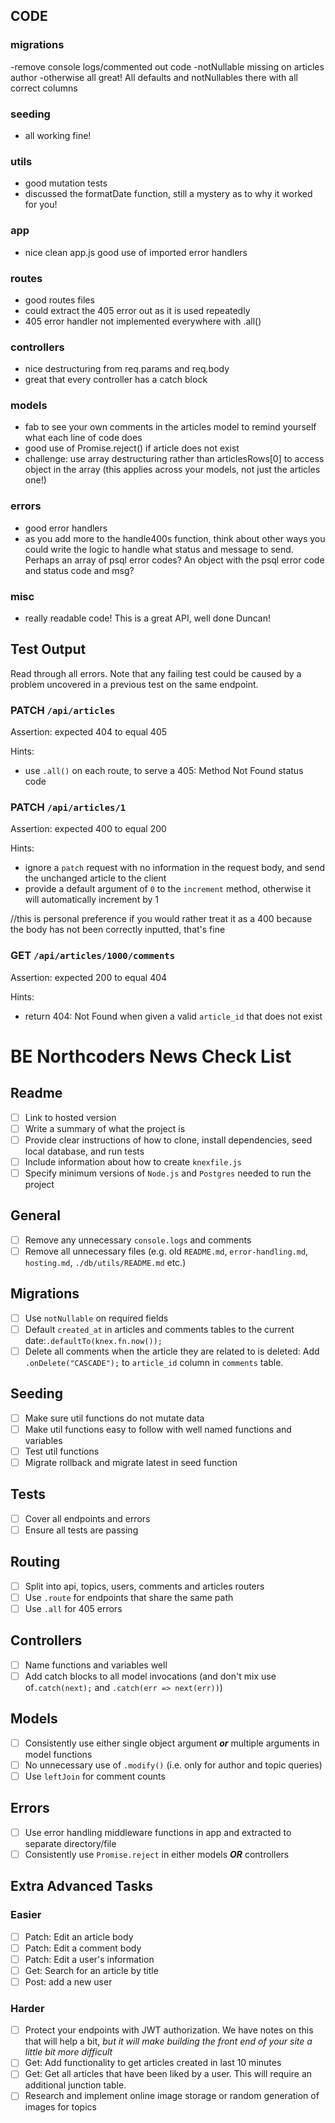 ## CODE

### migrations

-remove console logs/commented out code
-notNullable missing on articles author
-otherwise all great! All defaults and notNullables there with all correct columns

### seeding

- all working fine!

### utils

- good mutation tests
- discussed the formatDate function, still a mystery as to why it worked for you!

### app

- nice clean app.js good use of imported error handlers

### routes

- good routes files
- could extract the 405 error out as it is used repeatedly
- 405 error handler not implemented everywhere with .all()

### controllers

- nice destructuring from req.params and req.body
- great that every controller has a catch block

### models

- fab to see your own comments in the articles model to remind yourself what each line of code does
- good use of Promise.reject() if article does not exist
- challenge: use array destructuring rather than articlesRows[0] to access object in the array (this applies across your models, not just the articles one!)

### errors

- good error handlers
- as you add more to the handle400s function, think about other ways you could write the logic to handle what status and message to send. Perhaps an array of psql error codes? An object with the psql error code and status code and msg?

### misc

- really readable code! This is a great API, well done Duncan!

## Test Output

Read through all errors. Note that any failing test could be caused by a problem uncovered in a previous test on the same endpoint.

### PATCH `/api/articles`

Assertion: expected 404 to equal 405

Hints:

- use `.all()` on each route, to serve a 405: Method Not Found status code

### PATCH `/api/articles/1`

Assertion: expected 400 to equal 200

Hints:

- ignore a `patch` request with no information in the request body, and send the unchanged article to the client
- provide a default argument of `0` to the `increment` method, otherwise it will automatically increment by 1

//this is personal preference if you would rather treat it as a 400 because the body has not been correctly inputted, that's fine

### GET `/api/articles/1000/comments`

Assertion: expected 200 to equal 404

Hints:

- return 404: Not Found when given a valid `article_id` that does not exist

# BE Northcoders News Check List

## Readme

- [ ] Link to hosted version
- [ ] Write a summary of what the project is
- [ ] Provide clear instructions of how to clone, install dependencies, seed local database, and run tests
- [ ] Include information about how to create `knexfile.js`
- [ ] Specify minimum versions of `Node.js` and `Postgres` needed to run the project

## General

- [ ] Remove any unnecessary `console.logs` and comments
- [ ] Remove all unnecessary files (e.g. old `README.md`, `error-handling.md`, `hosting.md`, `./db/utils/README.md` etc.)

## Migrations

- [ ] Use `notNullable` on required fields
- [ ] Default `created_at` in articles and comments tables to the current date:`.defaultTo(knex.fn.now());`
- [ ] Delete all comments when the article they are related to is deleted: Add `.onDelete("CASCADE");` to `article_id` column in `comments` table.

## Seeding

- [ ] Make sure util functions do not mutate data
- [ ] Make util functions easy to follow with well named functions and variables
- [ ] Test util functions
- [ ] Migrate rollback and migrate latest in seed function

## Tests

- [ ] Cover all endpoints and errors
- [ ] Ensure all tests are passing

## Routing

- [ ] Split into api, topics, users, comments and articles routers
- [ ] Use `.route` for endpoints that share the same path
- [ ] Use `.all` for 405 errors

## Controllers

- [ ] Name functions and variables well
- [ ] Add catch blocks to all model invocations (and don't mix use of`.catch(next);` and `.catch(err => next(err))`)

## Models

- [ ] Consistently use either single object argument _**or**_ multiple arguments in model functions
- [ ] No unnecessary use of `.modify()` (i.e. only for author and topic queries)
- [ ] Use `leftJoin` for comment counts

## Errors

- [ ] Use error handling middleware functions in app and extracted to separate directory/file
- [ ] Consistently use `Promise.reject` in either models _**OR**_ controllers

## Extra Advanced Tasks

### Easier

- [ ] Patch: Edit an article body
- [ ] Patch: Edit a comment body
- [ ] Patch: Edit a user's information
- [ ] Get: Search for an article by title
- [ ] Post: add a new user

### Harder

- [ ] Protect your endpoints with JWT authorization. We have notes on this that will help a bit, _but it will make building the front end of your site a little bit more difficult_
- [ ] Get: Add functionality to get articles created in last 10 minutes
- [ ] Get: Get all articles that have been liked by a user. This will require an additional junction table.
- [ ] Research and implement online image storage or random generation of images for topics
